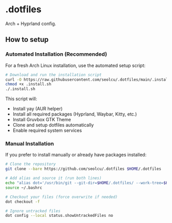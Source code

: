 # .dotfiles

Arch + Hyprland config.

## How to setup

### Automated Installation (Recommended)

For a fresh Arch Linux installation, use the automated setup script:

```bash
# Download and run the installation script
curl -O https://raw.githubusercontent.com/seolcu/.dotfiles/main/.install.sh
chmod +x .install.sh
./.install.sh
```

This script will:
- Install yay (AUR helper)
- Install all required packages (Hyprland, Waybar, Kitty, etc.)
- Install Gruvbox GTK Theme
- Clone and setup dotfiles automatically
- Enable required system services

### Manual Installation

If you prefer to install manually or already have packages installed:

```bash
# Clone the repository
git clone --bare https://github.com/seolcu/.dotfiles $HOME/.dotfiles

# Add alias and source it (run both lines)
echo "alias dot='/usr/bin/git --git-dir=$HOME/.dotfiles/ --work-tree=$HOME'" >> ~/.bashrc
source ~/.bashrc

# Checkout your files (force overwrite if needed)
dot checkout -f

# Ignore untracked files
dot config --local status.showUntrackedFiles no
```
